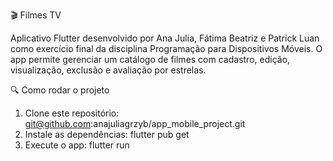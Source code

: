 🎬 Filmes TV

Aplicativo Flutter desenvolvido por Ana Julia, Fátima Beatriz e Patrick Luan como exercício final da disciplina Programação para Dispositivos Móveis.
O app permite gerenciar um catálogo de filmes com cadastro, edição, visualização, exclusão e avaliação por estrelas.

🔍 Como rodar o projeto
1. Clone este repositório:
   git@github.com:anajuliagrzyb/app_mobile_project.git
2. Instale as dependências:
   flutter pub get
3. Execute o app:
   flutter run
